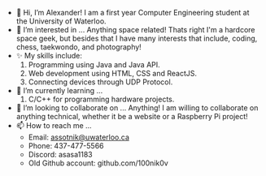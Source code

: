 - 👋 Hi, I’m Alexander!
  I am a first year Computer Engineering student at the University of Waterloo.
- 👀 I’m interested in ...
  Anything space related! Thats right I'm a hardcore space geek, but besides that I have many interests that include, coding, chess, taekwondo, and photography!
- ✨ My skills include:
  1. Programming using Java and Java API.
  2. Web development using HTML, CSS and ReactJS.
  3. Connecting devices through UDP Protocol.
- 🌱 I’m currently learning ...
  1. C/C++ for programming hardware projects.
- 💞️ I’m looking to collaborate on ...
  Anything! I am willing to collaborate on anything technical, whether it be a website or a Raspberry Pi project!
- 📫 How to reach me ...
  - Email: assotnik@uwaterloo.ca
  - Phone: 437-477-5566
  - Discord: asasa1183
  - Old Github account: github.com/100nik0v
<!---
AlexSot-UW/AlexSot-UW is a ✨ special ✨ repository because its `README.md` (this file) appears on your GitHub profile.
You can click the Preview link to take a look at your changes.
--->
